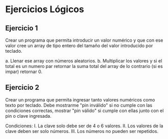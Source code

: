 # Ejercicios Lógicos

## Ejercicio 1

Crear un programa que permita introducir un valor numérico y que con ese valor 
cree un array de tipo entero del tamaño del valor introducido por teclado.
 
a.  Llenar ese array con números aleatorios.
b.  Multiplicar los valores y si el total es un numero par retornar la suma 
    total del array de lo contrario (si es impar) retornar 0.

## Ejercicio 2

Crear un programa que permita ingresar tanto valores numéricos como texto por teclado. 
Debe mostrarme "pin inválido" si no cumple con las condiciones correctas, mostrar 
"pin válido" si cumple con ellas junto con el pin o clave ingresada.

Condiciones:
I.	    La clave solo debe ser de 4 o 6 valores.
II.	    Los valores de la clave deben ser solo números.
III.	Los números no pueden ser repetidos.

